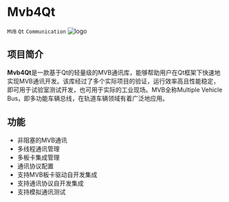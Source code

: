 # Mvb4Qt
`MVB` `Qt` `Communication`
![logo](https://github.com/vehicle-net/mvb4qt/blob/master/logo.png)
## 项目简介
**Mvb4Qt**是一款基于Qt的轻量级的MVB通讯库，能够帮助用户在Qt框架下快速地实现MVB通讯开发。该库经过了多个实际项目的验证，运行效率高且性能稳定，即可用于试验室测试开发，也可用于实际的工业现场。MVB全称Multiple Vehicle Bus，即多功能车辆总线，在轨道车辆领域有着广泛地应用。
## 功能
* 非阻塞的MVB通讯
* 多线程通讯管理
* 多板卡集成管理
* 通讯协议配置
* 支持MVB板卡驱动自开发集成
* 支持通讯协议自开发集成
* 支持模拟通讯测试

